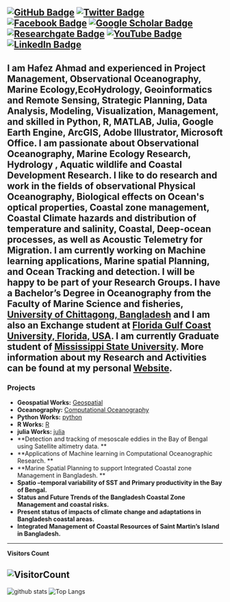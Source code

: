 [![GitHub Badge](https://img.shields.io/github/followers/hafez-ahmad?style=social)](https://github.com/hafez-ahmad)
[![Twitter Badge](https://img.shields.io/twitter/follow/hafezahmad100?style=social)](https://twitter.com/hafezahmad100)
[![Facebook Badge](https://img.shields.io/badge/My-facebook-blue)](https://www.facebook.com/hafez.ahmad100)
[![Google Scholar Badge](https://img.shields.io/badge/Google-Scholar-lightgrey)](https://scholar.google.com/citations?user=ToH-NhkAAAAJ&hl=en)
[![Researchgate Badge](https://img.shields.io/badge/My-facebook-blue)](https://www.researchgate.net/profile/Hafez_Ahmad)
[![YouTube Badge](https://img.shields.io/badge/My-Researchgate-darkblue)](https://www.youtube.com/channel/UCP6C786NzqGcLRVvUj7Rbpw?view_as=subscriber)
[![LinkedIn Badge](https://img.shields.io/badge/My-LinkedIn-blue)](https://www.linkedin.com/in/hafez-ahmad-37a49b102/)
--
I am Hafez Ahmad and experienced in Project Management, Observational Oceanography, Marine Ecology,EcoHydrology, Geoinformatics and Remote Sensing, Strategic Planning, Data Analysis, Modeling, Visualization, Management, and skilled in Python, R, MATLAB, Julia, Google Earth Engine, ArcGIS, Adobe Illustrator, Microsoft Office. I am passionate about Observational Oceanography, Marine Ecology Research, Hydrology , Aquatic wildlife and Coastal Development Research. I like to do research and work in the fields of observational Physical Oceanography, Biological effects on Ocean's optical properties, Coastal zone management, Coastal Climate hazards and distribution of temperature and salinity, Coastal, Deep-ocean processes, as well as Acoustic Telemetry for Migration. I am currently working on Machine learning applications, Marine spatial Planning, and Ocean Tracking and detection. I will be happy to be part of your Research Groups. I have a Bachelor’s Degree in Oceanography from the Faculty of Marine Science and fisheries, [University of Chittagong, Bangladesh](https://cu.ac.bd/) and I am also an Exchange student at [Florida Gulf Coast University, Florida, USA](https://www.fgcu.edu/). I am currently Graduate student of [**Mississippi State University**](https://www.msstate.edu/). More information about my Research and Activities can be found at my personal [Website](https://hafez-ahmad.github.io/HafezAhmadOceanographer.github.io/).
--
###  Projects
- **Geospatial Works:** [Geospatial](https://github.com/hafez-ahmad/Digital_elevation_data_analysis_With_python_R) 
- **Oceanography:** [Computational Oceanography](https://github.com/hafez-ahmad/Oceanography)
- **Python Works:** [python](https://github.com/hafez-ahmad/python-2.7-code-for-oceanography) 
- **R Works:** [R](https://github.com/hafez-ahmad/R) 
- **julia Works:** [julia](https://github.com/hafez-ahmad/Julia_for_Computational_Oceanography) 
- **Detection and tracking of mesoscale eddies in the Bay of Bengal using Satellite altimetry data. ** 
- **Applications of Machine learning in Computational Oceanographic Research. **
- **Marine Spatial Planning to support Integrated Coastal zone Management in Bangladesh. **
- **Spatio –temporal variability of SST and Primary productivity in the Bay of Bengal.**
- **Status and Future Trends of the Bangladesh Coastal Zone Management and coastal risks.**
- **Present status of impacts of climate change and adaptations in Bangladesh coastal areas.**
- **Integrated Management of Coastal Resources of Saint Martin’s Island in Bangladesh.**
- --
**Visitors Count**

![VisitorCount](https://profile-counter.glitch.me/{hafez-ahmad}/count.svg)
--
![github stats](https://github-readme-stats.vercel.app/api?username=hafez-ahmad&show_icons=true)
![Top Langs](https://github-readme-stats.vercel.app/api/top-langs/?username=hafez-ahmad&hide=javascript,go,html)
<!-- ![Top Langs](https://github-readme-stats.vercel.app/api/top-langs/?username=hafez-ahmad&hide_langs_below=10) -->
